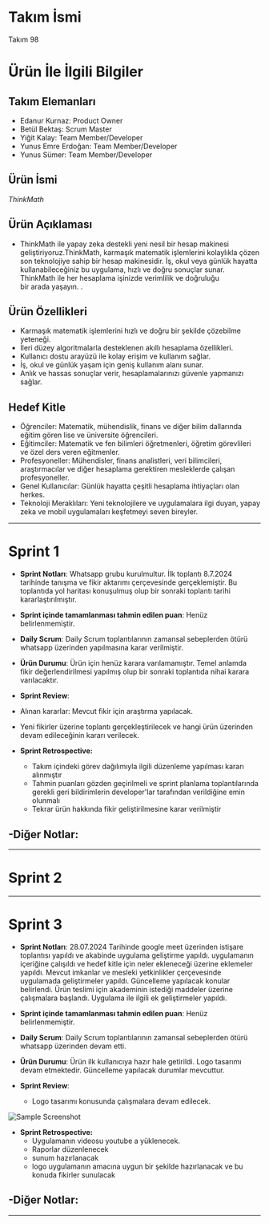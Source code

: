 
# **Takım İsmi**

Takım 98

# Ürün İle İlgili Bilgiler

## Takım Elemanları

- Edanur Kurnaz: Product Owner
- Betül Bektaş: Scrum Master
- Yiğit Kalay: Team Member/Developer
- Yunus Emre Erdoğan: Team Member/Developer
- Yunus Sümer: Team Member/Developer

## Ürün İsmi

*ThinkMath*

## Ürün Açıklaması

- ThinkMath ile yapay zeka destekli yeni nesil bir hesap makinesi geliştiriyoruz.ThinkMath, karmaşık matematik işlemlerini kolaylıkla çözen son teknolojiye sahip bir hesap makinesidir. İş, okul veya günlük hayatta kullanabileceğiniz bu uygulama, hızlı ve doğru sonuçlar sunar. ThinkMath ile her hesaplama işinizde verimlilik ve doğruluğu bir arada yaşayın.  .

## Ürün Özellikleri

-  Karmaşık matematik işlemlerini hızlı ve doğru bir şekilde çözebilme yeteneği.
-  İleri düzey algoritmalarla desteklenen akıllı hesaplama özellikleri.
-  Kullanıcı dostu arayüzü ile kolay erişim ve kullanım sağlar.
-  İş, okul ve günlük yaşam için geniş kullanım alanı sunar.
-  Anlık ve hassas sonuçlar verir, hesaplamalarınızı güvenle yapmanızı sağlar.

## Hedef Kitle

-  Öğrenciler: Matematik, mühendislik, finans ve diğer bilim dallarında eğitim gören lise ve üniversite öğrencileri.
-  Eğitimciler: Matematik ve fen bilimleri öğretmenleri, öğretim görevlileri ve özel ders veren eğitmenler.
-  Profesyoneller: Mühendisler, finans analistleri, veri bilimcileri, araştırmacılar ve diğer hesaplama gerektiren mesleklerde çalışan profesyoneller.
-  Genel Kullanıcılar: Günlük hayatta çeşitli hesaplama ihtiyaçları olan herkes.
-  Teknoloji Meraklıları: Yeni teknolojilere ve uygulamalara ilgi duyan, yapay zeka ve mobil uygulamaları keşfetmeyi seven bireyler.

---

# Sprint 1

- **Sprint Notları**: Whatsapp grubu kurulmultur. İlk toplantı 8.7.2024 tarihinde tanışma ve fikir aktarımı çerçevesinde gerçeklemiştir. Bu toplantıda yol haritası konuşulmuş olup bir sonraki toplantı tarihi kararlaştırılmıştır.

- **Sprint içinde tamamlanması tahmin edilen puan**: Henüz belirlenmemiştir.

- **Daily Scrum**: Daily Scrum toplantılarının zamansal sebeplerden ötürü whatsapp üzerinden yapılmasına karar verilmiştir. 


- **Ürün Durumu**: Ürün için henüz karara varılamamıştır. Temel anlamda fikir değerlendirilmesi yapılmış olup bir sonraki toplantıda nihai karara varılacaktır.


- **Sprint Review**:
  
-  Alınan kararlar: Mevcut fikir için araştırma yapılacak.
-  Yeni fikirler üzerine toplantı gerçekleştirilecek ve hangi ürün üzerinden devam edileceğinin kararı verilecek.
  
- **Sprint Retrospective:**
  - Takım içindeki görev dağılımıyla ilgili düzenleme yapılması kararı alınmıştır
  - Tahmin puanları gözden geçirilmeli ve sprint planlama toplantılarında gerekli geri bildirimlerin developer'lar tarafından verildiğine emin olunmalı
  - Tekrar ürün hakkında fikir geliştirilmesine karar verilmiştir

-**Diğer Notlar**:
- 

---

# Sprint 2


---

# Sprint 3

- **Sprint Notları**: 28.07.2024 Tarihinde google meet üzerinden istişare toplantısı yapıldı ve akabinde uygulama geliştirme yapıldı. uygulamanın içeriğine çalışıldı ve hedef kitle için neler ekleneceği üzerine eklemeler yapıldı. Mevcut imkanlar ve mesleki yetkinlikler çerçevesinde uygulamada geliştirmeler yapıldı. Güncelleme yapılacak konular belirlendi. Ürün teslimi için akademinin istediği maddeler üzerine çalışmalara başlandı. Uygulama ile ilgili ek geliştirmeler yapıldı.

- **Sprint içinde tamamlanması tahmin edilen puan**: Henüz belirlenmemiştir.

- **Daily Scrum**: Daily Scrum toplantılarının zamansal sebeplerden ötürü whatsapp üzerinden devam etti.


- **Ürün Durumu**: Ürün ilk kullanıcıya hazır hale getirildi. Logo tasarımı devam etmektedir. Güncelleme yapılacak durumlar mevcuttur.

- **Sprint Review**:
  
  - Logo tasarımı konusunda çalışmalara devam edilecek.

![Sample Screenshot](https://github.com/edanurrkurnaz/flutter98bootcamp/1.jpeg)
  
- **Sprint Retrospective:**
  - Uygulamanın videosu youtube a yüklenecek.
  - Raporlar düzenlenecek
  - sunum hazırlanacak
  - logo uygulamanın amacına uygun bir şekilde hazırlanacak ve bu konuda fikirler sunulacak

-**Diğer Notlar**:
- 
---
